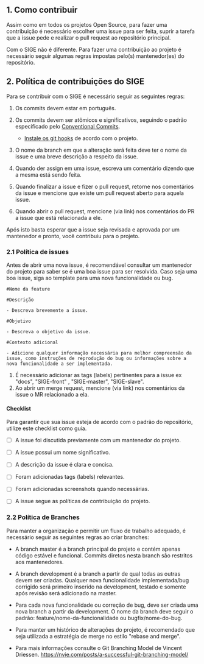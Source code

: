 ## 1. Como contribuir

Assim como em todos os projetos Open Source, para fazer uma contribuição é necessário escolher uma issue para ser feita, suprir a tarefa que a issue pede e realizar o pull request ao repositório principal.

Com o SIGE não é diferente. Para fazer uma contribuição ao projeto é necessário seguir algumas regras impostas pelo(s) mantenedor(es) do repositório.

## 2. Política de contribuições do SIGE

Para se contribuir com o SIGE é necessário seguir as seguintes regras:

1. Os commits devem estar em português.
2. Os commits devem ser atômicos e significativos, seguindo o padrão especificado pelo [Conventional Commits](conventional-commits.md).
    
    - [Instale os git hooks](instalar-git-hooks.md) de acordo com o projeto.
    
3. O nome da branch em que a alteração será feita deve ter o nome da issue e uma breve descrição a respeito da issue.
4. Quando der assign em uma issue, escreva um comentário dizendo que a mesma está sendo feita.
5. Quando finalizar a issue e fizer o pull request, retorne nos comentários da issue e mencione que existe um pull request aberto para aquela issue.
6. Quando abrir o pull request, mencione (via link) nos comentários do PR a issue que está relacionada a ele.

Após isto basta esperar que a issue seja revisada e aprovada por um mantenedor e pronto, você contribuiu para o projeto.

### 2.1 Política de issues

Antes de abrir uma nova issue, é recomendável consultar um mantenedor do projeto para saber se é uma boa issue para ser resolvida. Caso seja uma boa issue, siga ao template para uma nova funcionalidade ou bug.

```
#Nome da feature

#Descrição

- Descreva brevemente a issue.

#Objetivo

- Descreva o objetivo da issue.

#Contexto adicional

- Adicione qualquer informação necessária para melhor compreensão da issue, como instruções de reprodução do bug ou informações sobre a nova funcionalidade a ser implementada.
```

1. É necessário adicionar as tags (labels) pertinentes para a issue ex "docs", "SIGE-front" , "SIGE-master", "SIGE-slave".
2. Ao abrir um merge request, mencione (via link) nos comentários da issue o MR relacionado a ela.

#### Checklist

Para garantir que sua issue esteja de acordo com o padrão do repositório, utilize este checklist como guia.

- [ ] A issue foi discutida previamente com um mantenedor do projeto.
- [ ] A issue possui um nome significativo.
- [ ] A descrição da issue é clara e concisa.
- [ ] Foram adicionadas tags (labels) relevantes.
- [ ] Foram adicionadas screenshots quando necessárias.
- [ ] A issue segue as políticas de contribuição do projeto.


### 2.2 Política de Branches

Para manter a organização e permitir um fluxo de trabalho adequado, é necessário seguir as seguintes regras ao criar branches:

- A branch master é a branch principal do projeto e contém apenas código estável e funcional. Commits diretos nesta branch são restritos aos mantenedores.

- A branch development é a branch a partir de qual todas as outras devem ser criadas. Qualquer nova funcionalidade implementada/bug corrigido será primeiro inserido na development, testado e somente após revisão será adicionado na master.

- Para cada nova funcionalidade ou correção de bug, deve ser criada uma nova branch a partir da development. O nome da branch deve seguir o padrão: feature/nome-da-funcionalidade ou bugfix/nome-do-bug.

- Para manter um histórico de alterações do projeto, é recomendado que seja utilizada a estratégia de merge no estilo "rebase and merge". 

- Para mais informações consulte o Git Branching Model de Vincent Driessen. https://nvie.com/posts/a-successful-git-branching-model/